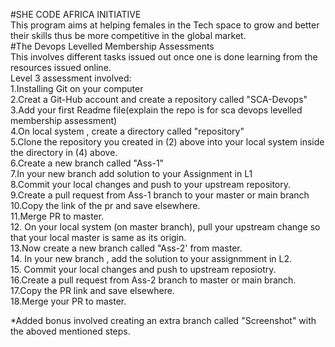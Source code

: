 #SHE CODE AFRICA INITIATIVE  
This program aims at helping females in the Tech space to grow and better their skills thus be more competitive in the global market.  
#The Devops Levelled Membership Assessments  
This involves different tasks issued out once one is done learning from the resources issued online.  
Level 3 assessment involved:    
1.Installing Git on your computer  
2.Creat a Git-Hub account and create a repository called "SCA-Devops"  
3.Add your first Readme file(explain the repo is for sca devops levelled membership assessment)    
4.On local system , create a directory called "repository"  
5.Clone the repository you created in (2) above into your local system inside the directory in (4) above.  
6.Create a new branch called "Ass-1"  
7.In your new branch add solution to your Assignment in L1  
8.Commit your local changes and push to your upstream repository.  
9.Create a pull request from Ass-1 branch to your master or main branch  
10.Copy the link of the pr and save elsewhere.  
11.Merge PR to master.  
12. On your local system (on master branch), pull your upstream change so that your local master is same as its origin.  
13.Now create a new branch called "Ass-2' from master.  
14. In your new branch , add the solution to your assignmment in L2.  
15. Commit your local changes and push to upstream reposiotry.  
16.Create a pull request from Ass-2 branch to master or main branch.  
17.Copy the PR link and save elsewhere.  
18.Merge your PR to master.  

*Added bonus involved creating an extra branch called "Screenshot" with the aboved mentioned steps.
